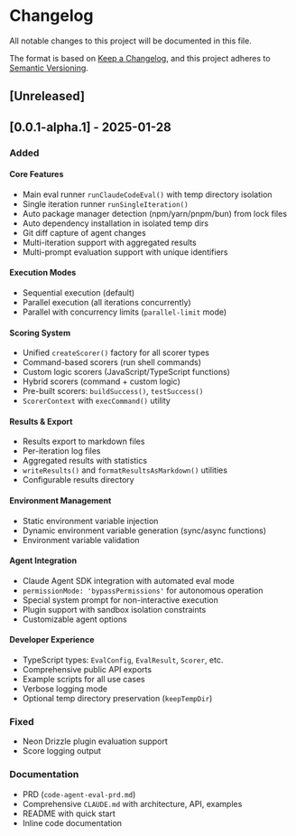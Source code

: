 # Changelog

All notable changes to this project will be documented in this file.

The format is based on [Keep a Changelog](https://keepachangelog.com/en/1.0.0/),
and this project adheres to [Semantic Versioning](https://semver.org/spec/v2.0.0.html).

## [Unreleased]

## [0.0.1-alpha.1] - 2025-01-28

### Added

#### Core Features
- Main eval runner `runClaudeCodeEval()` with temp directory isolation
- Single iteration runner `runSingleIteration()`
- Auto package manager detection (npm/yarn/pnpm/bun) from lock files
- Auto dependency installation in isolated temp dirs
- Git diff capture of agent changes
- Multi-iteration support with aggregated results
- Multi-prompt evaluation support with unique identifiers

#### Execution Modes
- Sequential execution (default)
- Parallel execution (all iterations concurrently)
- Parallel with concurrency limits (`parallel-limit` mode)

#### Scoring System
- Unified `createScorer()` factory for all scorer types
- Command-based scorers (run shell commands)
- Custom logic scorers (JavaScript/TypeScript functions)
- Hybrid scorers (command + custom logic)
- Pre-built scorers: `buildSuccess()`, `testSuccess()`
- `ScorerContext` with `execCommand()` utility

#### Results & Export
- Results export to markdown files
- Per-iteration log files
- Aggregated results with statistics
- `writeResults()` and `formatResultsAsMarkdown()` utilities
- Configurable results directory

#### Environment Management
- Static environment variable injection
- Dynamic environment variable generation (sync/async functions)
- Environment variable validation

#### Agent Integration
- Claude Agent SDK integration with automated eval mode
- `permissionMode: 'bypassPermissions'` for autonomous operation
- Special system prompt for non-interactive execution
- Plugin support with sandbox isolation constraints
- Customizable agent options

#### Developer Experience
- TypeScript types: `EvalConfig`, `EvalResult`, `Scorer`, etc.
- Comprehensive public API exports
- Example scripts for all use cases
- Verbose logging mode
- Optional temp directory preservation (`keepTempDir`)

### Fixed
- Neon Drizzle plugin evaluation support
- Score logging output

### Documentation
- PRD (`code-agent-eval-prd.md`)
- Comprehensive `CLAUDE.md` with architecture, API, examples
- README with quick start
- Inline code documentation
